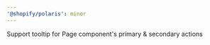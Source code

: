 ```yaml
---
'@shopify/polaris': minor
---
```


Support tooltip for Page component's primary & secondary actions
